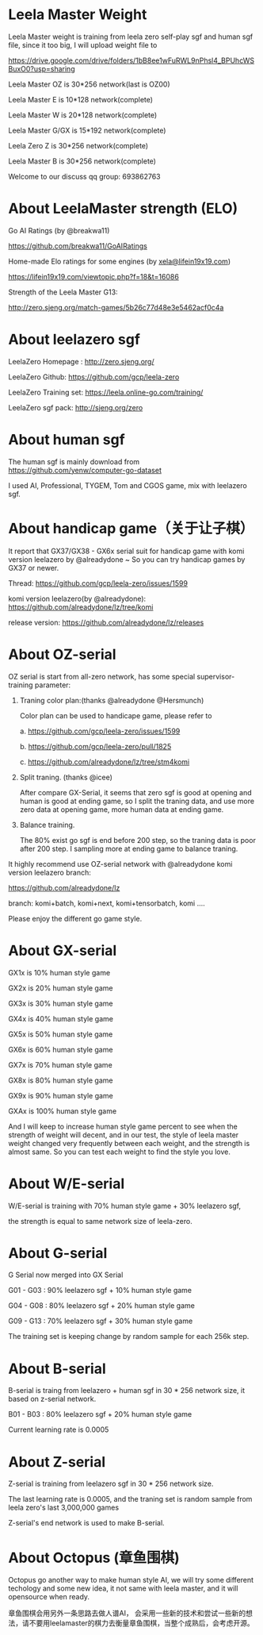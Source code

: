 # Leela Master Weight
Leela Master weight is training from leela zero self-play sgf and human sgf file, since it too big, I will upload weight file to 

https://drive.google.com/drive/folders/1bB8ee1wFuRWL9nPhsl4_BPUhcWSBuxO0?usp=sharing


Leela Master OZ is 30*256 network(last is OZ00)

Leela Master E is 10*128 network(complete)

Leela Master W is 20*128 network(complete)

Leela Master G/GX is 15*192 network(complete)

Leela Zero Z is 30*256 network(complete)

Leela Master B is 30*256 network(complete)

Welcome to our discuss qq group: 693862763

# About LeelaMaster strength (ELO)

Go AI Ratings (by @breakwa11)

https://github.com/breakwa11/GoAIRatings

Home-made Elo ratings for some engines (by xela@lifein19x19.com)

https://lifein19x19.com/viewtopic.php?f=18&t=16086

Strength of the Leela Master G13:

http://zero.sjeng.org/match-games/5b26c77d48e3e5462acf0c4a


# About leelazero sgf 
LeelaZero Homepage : http://zero.sjeng.org/

LeelaZero Github: https://github.com/gcp/leela-zero

LeelaZero Training set: https://leela.online-go.com/training/

LeelaZero sgf pack: http://sjeng.org/zero


# About human sgf 
The human sgf is mainly download from https://github.com/yenw/computer-go-dataset

I used AI, Professional, TYGEM, Tom and CGOS game, mix with leelazero sgf.


# About handicap game（关于让子棋）
It report that GX37/GX38 - GX6x serial suit for handicap game with komi version leelazero by @alreadydone ~ So you can try handicap games by GX37 or newer.

Thread: https://github.com/gcp/leela-zero/issues/1599 

komi version leelazero(by @alreadydone): https://github.com/alreadydone/lz/tree/komi

release version: https://github.com/alreadydone/lz/releases

# About OZ-serial
OZ serial is start from all-zero network, has some special supervisor-training parameter:

1. Traning color plan:(thanks @alreadydone @Hersmunch) 

   Color plan can be used to handicape game, please refer to 
   
   a. https://github.com/gcp/leela-zero/issues/1599 
   
   b. https://github.com/gcp/leela-zero/pull/1825
   
   c. https://github.com/alreadydone/lz/tree/stm4komi
   
2. Split traning. (thanks @icee)

   After compare GX-Serial, it seems that zero sgf is good at opening and human is good at ending game, so I split the traning data, and use more zero data at opening game, more human data at ending game.
   
3. Balance training.

   The 80%  exist go sgf is end before 200 step, so the traning data is poor after 200 step. I sampling more at ending game to balance traning.
   
It highly recommend use OZ-serial network with @alreadydone komi version leelazero branch:
   
   https://github.com/alreadydone/lz
   
   branch: komi+batch, komi+next, komi+tensorbatch, komi ....


Please enjoy the different go game style.
   

# About GX-serial

GX1x is 10% human style game

GX2x is 20% human style game

GX3x is 30% human style game

GX4x is 40% human style game 

GX5x is 50% human style game 

GX6x is 60% human style game 

GX7x is 70% human style game 

GX8x is 80% human style game 

GX9x is 90% human style game 

GXAx is 100% human style game 


And I will keep to increase human style game percent to see when the strength of weight will decent, and in our test, the style of leela master weight changed very frequently between each weight, and the strength is almost same. So you can test each weight to find the style you love.

# About W/E-serial
W/E-serial is training with 70% human style game + 30% leelazero sgf,

the strength is equal to same network size of leela-zero.


# About G-serial
G Serial now merged into GX Serial

G01 - G03 : 90% leelazero sgf + 10% human style game

G04 - G08 : 80% leelazero sgf + 20% human style game

G09 - G13 : 70% leelazero sgf + 30% human style game

The training set is keeping change by random sample for each 256k step.


# About B-serial
B-serial is traing from leelazero + human sgf in 30 * 256 network size, it based on z-serial network.

B01 - B03 : 80% leelazero sgf + 20% human style game

Current learning rate is 0.0005


# About Z-serial
Z-serial is training from leelazero sgf in 30 * 256 network size.

The last learning rate is 0.0005, and the traning set is random sample from leela zero's last 3,000,000 games

Z-serial's end network is used to make B-serial.



# About Octopus (章鱼围棋)
Octopus go another way to make human style AI, we will try some different techology and some new idea, it not same with leela master, and it will opensource when ready.

章鱼围棋会用另外一条思路去做人谱AI， 会采用一些新的技术和尝试一些新的想法，请不要用leelamaster的棋力去衡量章鱼围棋，当整个成熟后，会考虑开源。
